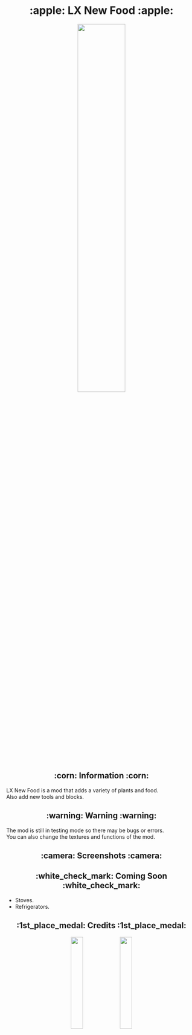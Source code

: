 <h1 align="center">:apple: LX New Food :apple:</h1>
<div align="center"><img src="https://i.imgur.com/nJP0fDr.png" width="50%"></div>
<h2 align="center">:corn: Information :corn:</h2>
<p align="left">
LX New Food is a mod that adds a variety of plants and food.<br>
Also add new tools and blocks.<br>
</p>
<h2 align="center">:warning: Warning :warning:</h2>
<p align="left">
The mod is still in testing mode so there may be bugs or errors.<br>
You can also change the textures and functions of the mod.<br>
</p>
<h2 align="center">:camera: Screenshots :camera:</h2>
<h2 align="center">:white_check_mark: Coming Soon :white_check_mark:</h2>
<ul>
<li>Stoves.</li>
<li>Refrigerators.</li>
</ul>
<h2 align="center">:1st_place_medal: Credits :1st_place_medal:</h2>
<div align="center">
<a href="https://www.blockbench.net" target="_blank"><img src="https://www.blockbench.net/_nuxt/dc80fd589cb46f0c5235e44375841ab2.svg" width="25%"></a>
<a href="https://mcreator.net" target="_blank"><img src="https://mcreator.net/themes/mcreator/logo.svg" width="25%"></a>
</div>
